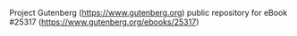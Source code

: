 Project Gutenberg (https://www.gutenberg.org) public repository for eBook #25317 (https://www.gutenberg.org/ebooks/25317)
